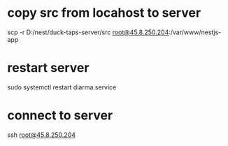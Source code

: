 # copy src from locahost to server
scp -r D:/nest/duck-taps-server/src root@45.8.250.204:/var/www/nestjs-app

# restart server
sudo systemctl restart diarma.service

# connect to server
ssh root@45.8.250.204